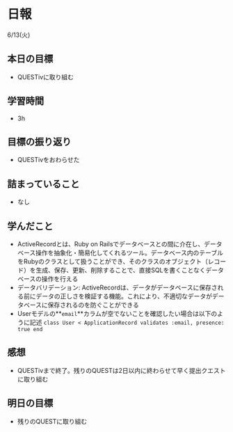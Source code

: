 # 日報

6/13(火)

## 本日の目標

- QUESTivに取り組む

## 学習時間

- 3h

## 目標の振り返り

- QUESTivをおわらせた

## 詰まっていること

- なし

## 学んだこと

- ActiveRecordとは、Ruby on Railsでデータベースとの間に介在し、データベース操作を抽象化・簡易化してくれるツール。データベース内のテーブルをRubyのクラスとして扱うことができ、そのクラスのオブジェクト（レコード）を生成、保存、更新、削除することで、直接SQLを書くことなくデータベースの操作を行える
- データバリデーション: ActiveRecordは、データがデータベースに保存される前にデータの正しさを検証する機能。これにより、不適切なデータがデータベースに保存されるのを防ぐことができる
- Userモデルの**`email`**カラムが空でないことを確認したい場合は以下のように記述
`class User < ApplicationRecord
  validates :email, presence: true
end`

## 感想

- QUESTivまで終了。残りのQUESTは2日以内に終わらせて早く提出クエストに取り組む

## 明日の目標

- 残りのQUESTに取り組む
